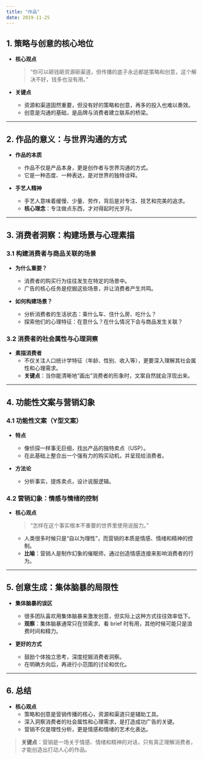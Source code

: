 ```yaml
---
title: "作品"
date: 2019-11-25
---
```


## **1. 策略与创意的核心地位**

- **核心观点**  
  > “你可以砸钱砸资源砸渠道，但传播的底子永远都是策略和创意，这个解决不好，钱多也没有用。”  

- **关键点**  
  - 资源和渠道固然重要，但没有好的策略和创意，再多的投入也难以奏效。  
  - 创意是沟通的基础，是品牌与消费者建立联系的桥梁。

---

## **2. 作品的意义：与世界沟通的方式**

- **作品的本质**  
  - 作品不仅是产品本身，更是创作者与世界沟通的方式。  
  - 它是一种态度、一种表达，是对世界的独特诠释。  

- **手艺人精神**  
  - 手艺人意味着缓慢、少量、劳作，背后是对专注、技艺和完美的追求。  
  - **核心理念**：专注做点东西，才对得起时光岁月。

---

## **3. 消费者洞察：构建场景与心理素描**

### **3.1 构建消费者与商品关联的场景**

- **为什么重要？**  
  - 消费者的购买行为往往发生在特定的场景中。  
  - 广告的核心任务是挖掘这些场景，并让消费者产生共鸣。  

- **如何构建场景？**  
  - 分析消费者的生活状态：乘什么车、住什么房、吃什么？  
  - 探索他们的心理特征：在意什么？在什么情况下会与商品发生关联？  

### **3.2 消费者的社会属性与心理洞察**

- **素描消费者**  
  - 不仅关注人口统计学特征（年龄、性别、收入等），更要深入理解其社会属性和心理需求。  
  - **关键点**：当你能清晰地“画出”消费者的形象时，文案自然就会浮现出来。

---

## **4. 功能性文案与营销幻象**

### **4.1 功能性文案（Y型文案）**

- **特点**  
  - 像侦探一样事无巨细，找出产品的独特卖点（USP）。  
  - 在此基础上整合出一个强有力的购买动机，并呈现给消费者。  

- **方法论**  
  - 分析事实，提炼卖点，设计说服逻辑。  

### **4.2 营销幻象：情感与情绪的控制**

- **核心观点**  
  > “怎样在这个事实根本不重要的世界里使用说服力。”  
  - 人类很多时候只是“自以为理性”，而营销的本质是情感、情绪和精神的控制。  
  - **比喻**：营销人是制作幻象的催眠师，通过创造情感连接来影响消费者的行为。

---

## **5. 创意生成：集体脑暴的局限性**

- **集体脑暴的误区**  
  - 很多团队喜欢用集体脑暴来激发创意，但实际上这种方式往往效率低下。  
  - **观察**：集体脑暴通常只在领需求、看 brief 时有用，其他时候可能只是浪费时间和精力。  

- **更好的方式**  
  - 鼓励个体独立思考，深度挖掘消费者洞察。  
  - 在明确方向后，再进行小范围的讨论和优化。

---

## **6. 总结**

- **核心观点**  
  - 策略和创意是营销传播的核心，资源和渠道只是辅助工具。  
  - 深入洞察消费者的社会属性和心理需求，是打造成功广告的关键。  
  - 营销不仅是理性分析，更是情感和情绪的艺术化表达。  

> **关键点**：营销是一场关于情感、情绪和精神的对话，只有真正理解消费者，才能创造出打动人心的作品。
